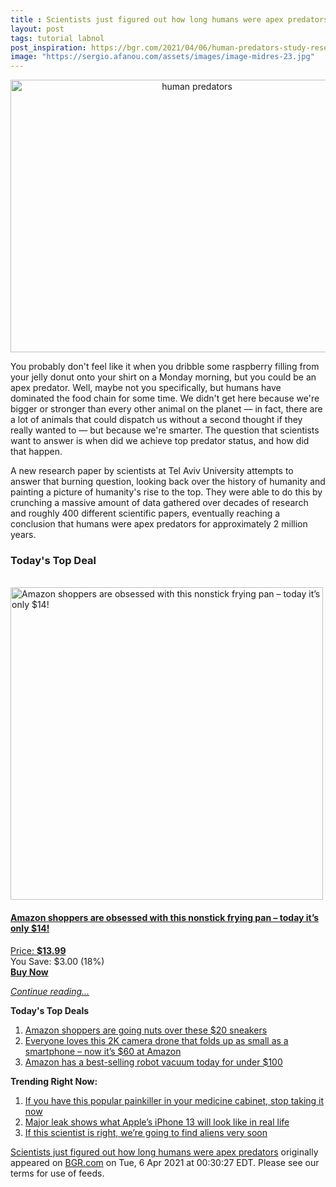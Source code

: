 ```yaml
---
title : Scientists just figured out how long humans were apex predators
layout: post
tags: tutorial labnol
post_inspiration: https://bgr.com/2021/04/06/human-predators-study-research/
image: "https://sergio.afanou.com/assets/images/image-midres-23.jpg"
---
```


<center><a href="https://bgr.com/2021/04/06/human-predators-study-research/" class="bgr-rss-featured-image bgr-rss-test-class"><img loading="lazy" width="581" height="436" src="https://bgr.com/wp-content/uploads/2021/04/adobestock_250313661.jpg?quality=70&amp;strip=all&amp;w=581" class="attachment-feed_normal size-feed_normal wp-post-image" alt="human predators" loading="lazy" srcset="https://bgr.com/wp-content/uploads/2021/04/adobestock_250313661.jpg 1200w, https://bgr.com/wp-content/uploads/2021/04/adobestock_250313661.jpg?resize=150,113 150w, https://bgr.com/wp-content/uploads/2021/04/adobestock_250313661.jpg?resize=300,225 300w, https://bgr.com/wp-content/uploads/2021/04/adobestock_250313661.jpg?resize=768,576 768w, https://bgr.com/wp-content/uploads/2021/04/adobestock_250313661.jpg?resize=1024,768 1024w, https://bgr.com/wp-content/uploads/2021/04/adobestock_250313661.jpg?resize=581,436 581w, https://bgr.com/wp-content/uploads/2021/04/adobestock_250313661.jpg?resize=664,498 664w, https://bgr.com/wp-content/uploads/2021/04/adobestock_250313661.jpg?resize=782,587 782w, https://bgr.com/wp-content/uploads/2021/04/adobestock_250313661.jpg?resize=827,620 827w, https://bgr.com/wp-content/uploads/2021/04/adobestock_250313661.jpg?resize=120,90 120w, https://bgr.com/wp-content/uploads/2021/04/adobestock_250313661.jpg?resize=800,600 800w" sizes="(max-width: 581px) 100vw, 581px" title="human predators" /></a></center><p>You probably don't feel like it when you dribble some raspberry filling from your jelly donut onto your shirt on a Monday morning, but you could be an apex predator. Well, maybe not you specifically, but humans have dominated the food chain for some time. We didn't get here because we're bigger or stronger than every other animal on the planet &mdash; in fact, there are a lot of animals that could dispatch us without a second thought if they really wanted to &mdash; but because we're smarter. The question that scientists want to answer is when did we achieve top predator status, and how did that happen.</p>
<p>A new research paper by scientists at Tel Aviv University attempts to answer that burning question, looking back over the history of humanity and painting a picture of humanity's rise to the top. They were able to do this by crunching a massive amount of data gathered over decades of research and roughly 400 different scientific papers, eventually reaching a conclusion that humans were apex predators for approximately 2 million years.</p>
<h3>Today's Top Deal</h3>
<p><a href="https://www.amazon.com/Carote-Stone-Derived-Non-Stick-Switzerland-Including/dp/B0732NXYNS?tag=b0c55topdeals-20"><br><img height="500px" width="500px" src="https://m.media-amazon.com/images/I/41WpDGJAThL.jpg" alt="Amazon shoppers are obsessed with this nonstick frying pan &ndash; today it&rsquo;s only $14!"><br></a></p>
<h4><a href="https://www.amazon.com/Carote-Stone-Derived-Non-Stick-Switzerland-Including/dp/B0732NXYNS?tag=b0c55rss-20">Amazon shoppers are obsessed with this nonstick frying pan &ndash; today it&rsquo;s only $14!</a></h4>
<p><a href="https://www.amazon.com/Carote-Stone-Derived-Non-Stick-Switzerland-Including/dp/B0732NXYNS?tag=b0c55rss-20">Price: <strong>$13.99</strong></a><br><span>You Save: $3.00 (18%)</span><br><strong><a href="https://www.amazon.com/Carote-Stone-Derived-Non-Stick-Switzerland-Including/dp/B0732NXYNS?tag=b0c55rss-20">Buy Now</a></strong></p>
<p><a href="https://bgr.com/2021/04/06/human-predators-study-research/" class="more-link"><em>Continue reading...</em></a></p>

<p><strong>Today's Top Deals</strong></p>
<ol>
<li><a href="https://bgr.com/2021/04/05/amazon-shoppers-are-going-nuts-over-these-20-sneakers/?utm_source=rss&#038;utm_campaign=topdeals">Amazon shoppers are going nuts over these $20 sneakers</a></li>
<li><a href="https://bgr.com/2021/04/05/drone-with-camera-amazon-best-deal-april-2021-potensic-elfin/?utm_source=rss&#038;utm_campaign=topdeals">Everyone loves this 2K camera drone that folds up as small as a smartphone &#8211; now it&#8217;s $60 at Amazon</a></li>
<li><a href="https://bgr.com/2021/04/05/best-robot-vacuum-deals-on-amazon-april-2021/?utm_source=rss&#038;utm_campaign=topdeals">Amazon has a best-selling robot vacuum today for under $100</a></li>
</ol>

<p><strong>Trending Right Now:</strong></p>
<ol>
<li><a href="https://bgr.com/2021/04/05/drug-recall-acetaminophen-tablets/">If you have this popular painkiller in your medicine cabinet, stop taking it now</a></li>
<li><a href="https://bgr.com/2021/04/05/iphone-13-pro-release-notch-smaller-design-mockup/">Major leak shows what Apple&#8217;s iPhone 13 will look like in real life</a></li>
<li><a href="https://bgr.com/2021/04/05/alien-life-discovery-james-webb/">If this scientist is right, we’re going to find aliens very soon</a></li>
</ol>
<p><a href="https://bgr.com/2021/04/06/human-predators-study-research/">Scientists just figured out how long humans were apex predators</a> originally appeared on <a href="http://bgr.com">BGR.com</a> on Tue, 6 Apr 2021 at 00:30:27 EDT. Please see our terms for use of feeds.</p>